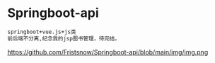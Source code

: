 # Springboot-api

```txt
springboot+vue.js+js类	
前后端不分离,纪念我的jsp图书管理，待完结。
```

https://github.com/Fristsnow/Springboot-api/blob/main/img/img.png
